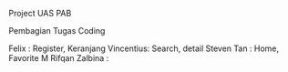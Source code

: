 Project UAS PAB

Pembagian Tugas Coding

Felix : Register, Keranjang
Vincentius: Search, detail
Steven Tan : Home, Favorite
M Rifqan Zalbina : 
